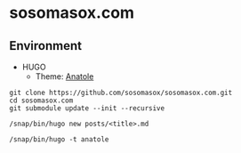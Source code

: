 # sosomasox.com

## Environment
- HUGO
    - Theme: [Anatole](https://themes.gohugo.io/anatole/)

```
git clone https://github.com/sosomasox/sosomasox.com.git
cd sosomasox.com
git submodule update --init --recursive
```

```
/snap/bin/hugo new posts/<title>.md
```


```
/snap/bin/hugo -t anatole
```
